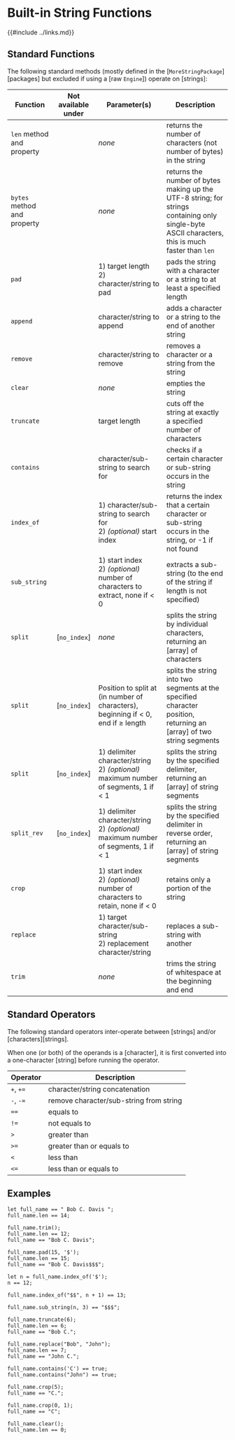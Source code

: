 Built-in String Functions
========================

{{#include ../links.md}}


Standard Functions
------------------

The following standard methods (mostly defined in the [`MoreStringPackage`][packages] but excluded if
using a [raw `Engine`]) operate on [strings]:

| Function                    | Not available under | Parameter(s)                                                                           | Description                                                                                                                                      |
| --------------------------- | :-----------------: | -------------------------------------------------------------------------------------- | ------------------------------------------------------------------------------------------------------------------------------------------------ |
| `len` method and property   |                     | _none_                                                                                 | returns the number of characters (not number of bytes) in the string                                                                             |
| `bytes` method and property |                     | _none_                                                                                 | returns the number of bytes making up the UTF-8 string; for strings containing only single-byte ASCII characters, this is much faster than `len` |
| `pad`                       |                     | 1) target length<br/>2) character/string to pad                                        | pads the string with a character or a string to at least a specified length                                                                      |
| `append`                    |                     | character/string to append                                                             | adds a character or a string to the end of another string                                                                                        |
| `remove`                    |                     | character/string to remove                                                             | removes a character or a string from the string                                                                                                  |
| `clear`                     |                     | _none_                                                                                 | empties the string                                                                                                                               |
| `truncate`                  |                     | target length                                                                          | cuts off the string at exactly a specified number of characters                                                                                  |
| `contains`                  |                     | character/sub-string to search for                                                     | checks if a certain character or sub-string occurs in the string                                                                                 |
| `index_of`                  |                     | 1) character/sub-string to search for<br/>2) _(optional)_ start index                  | returns the index that a certain character or sub-string occurs in the string, or -1 if not found                                                |
| `sub_string`                |                     | 1) start index<br/>2) _(optional)_ number of characters to extract, none if < 0        | extracts a sub-string (to the end of the string if length is not specified)                                                                      |
| `split`                     |    [`no_index`]     | _none_                                                                                 | splits the string by individual characters, returning an [array] of characters                                                                   |
| `split`                     |    [`no_index`]     | Position to split at (in number of characters), beginning if < 0, end if ≥ length      | splits the string into two segments at the specified character position, returning an [array] of two string segments                             |
| `split`                     |    [`no_index`]     | 1) delimiter character/string<br/>2) _(optional)_ maximum number of segments, 1 if < 1 | splits the string by the specified delimiter, returning an [array] of string segments                                                            |
| `split_rev`                 |    [`no_index`]     | 1) delimiter character/string<br/>2) _(optional)_ maximum number of segments, 1 if < 1 | splits the string by the specified delimiter in reverse order, returning an [array] of string segments                                           |
| `crop`                      |                     | 1) start index<br/>2) _(optional)_ number of characters to retain, none if < 0         | retains only a portion of the string                                                                                                             |
| `replace`                   |                     | 1) target character/sub-string<br/>2) replacement character/string                     | replaces a sub-string with another                                                                                                               |
| `trim`                      |                     | _none_                                                                                 | trims the string of whitespace at the beginning and end                                                                                          |


Standard Operators
------------------

The following standard operators inter-operate between [strings] and/or [characters][strings].

When one (or both) of the operands is a [character], it is first converted into a one-character
[string] before running the operator.

| Operator  | Description                             |
| --------- | --------------------------------------- |
| `+`, `+=` | character/string concatenation          |
| `-`, `-=` | remove character/sub-string from string |
| `==`      | equals to                               |
| `!=`      | not equals to                           |
| `>`       | greater than                            |
| `>=`      | greater than or equals to               |
| `<`       | less than                               |
| `<=`      | less than or equals to                  |


Examples
--------

```rust,no_run
let full_name == " Bob C. Davis ";
full_name.len == 14;

full_name.trim();
full_name.len == 12;
full_name == "Bob C. Davis";

full_name.pad(15, '$');
full_name.len == 15;
full_name == "Bob C. Davis$$$";

let n = full_name.index_of('$');
n == 12;

full_name.index_of("$$", n + 1) == 13;

full_name.sub_string(n, 3) == "$$$";

full_name.truncate(6);
full_name.len == 6;
full_name == "Bob C.";

full_name.replace("Bob", "John");
full_name.len == 7;
full_name == "John C.";

full_name.contains('C') == true;
full_name.contains("John") == true;

full_name.crop(5);
full_name == "C.";

full_name.crop(0, 1);
full_name == "C";

full_name.clear();
full_name.len == 0;
```
